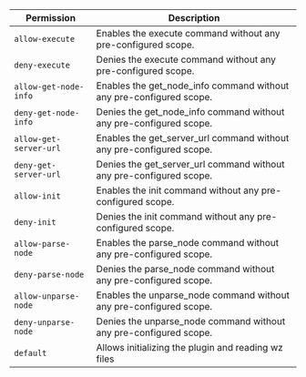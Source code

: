 | Permission | Description |
|------|-----|
|`allow-execute`|Enables the execute command without any pre-configured scope.|
|`deny-execute`|Denies the execute command without any pre-configured scope.|
|`allow-get-node-info`|Enables the get_node_info command without any pre-configured scope.|
|`deny-get-node-info`|Denies the get_node_info command without any pre-configured scope.|
|`allow-get-server-url`|Enables the get_server_url command without any pre-configured scope.|
|`deny-get-server-url`|Denies the get_server_url command without any pre-configured scope.|
|`allow-init`|Enables the init command without any pre-configured scope.|
|`deny-init`|Denies the init command without any pre-configured scope.|
|`allow-parse-node`|Enables the parse_node command without any pre-configured scope.|
|`deny-parse-node`|Denies the parse_node command without any pre-configured scope.|
|`allow-unparse-node`|Enables the unparse_node command without any pre-configured scope.|
|`deny-unparse-node`|Denies the unparse_node command without any pre-configured scope.|
|`default`|Allows initializing the plugin and reading wz files|
